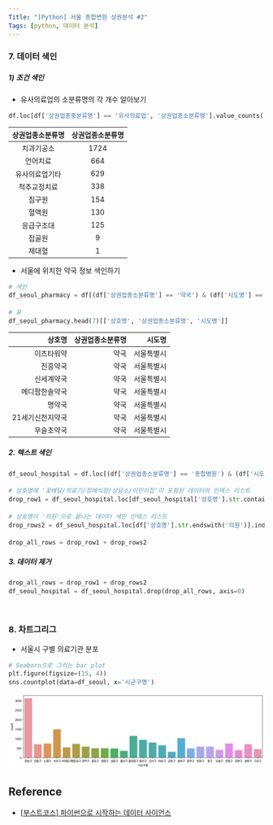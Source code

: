 ```yaml
---
Title: "[Python] 서울 종합변원 상권분석 #2"
Tags: [python, 데이터 분석]
---
```




### 7. 데이터 색인

##### 1) 조건 색인

-  유사의료업의 소분류명의 각 개수 알아보기

```python
df.loc[df['상권업종중분류명'] == '유사의료업', '상권업종소분류명'].value_counts()
```

| 상권업종소분류명 | 상권업종소분류명 |
| :--------------: | :--------------: |
|    치과기공소    |       1724       |
|     언어치료     |       664        |
|  유사의료업기타  |       629        |
|   척추교정치료   |       338        |
|      침구원      |       154        |
|      혈액원      |       130        |
|    응급구조대    |       125        |
|      접골원      |        9         |
|      제대혈      |        1         |



- 서울에 위치한 약국 정보 색인하기

```python
# 색인
df_seoul_pharmacy = df[(df['상권업종소분류명'] == '약국') & (df['시도명'] == '서울특별시')]

# 표
df_seoul_pharmacy.head(7)[['상호명', '상권업종소분류명', '시도명']]
```

|           상호명 | 상권업종소분류명 |     시도명 |
| ---------------: | ---------------: | ---------: |
|       이즈타워약 |             약국 | 서울특별시 |
|         진흥약국 |             약국 | 서울특별시 |
|       신세계약국 |             약국 | 서울특별시 |
|   메디팜한솔약국 |             약국 | 서울특별시 |
|           명약국 |             약국 | 서울특별시 |
| 21세기신천지약국 |             약국 | 서울특별시 |
|       우슬초약국 |             약국 | 서울특별시 |



##### 2. 텍스트 색인

```python
df_seoul_hospital = df.loc[(df['상권업종소분류명'] == '종합병원') & (df['시도명'] == '서울특별시')]

# 상호명에 '꽃배달/의료기/장례식장/상담소/어린이집'이 포함된 데이터의 인덱스 리스트
drop_row1 = df_seoul_hospital.loc[df_seoul_hospital['상호명'].str.contains('꽃배달|의료기|장례식장|상담소|어린이집')].index.tolist()

# 상호명이 '의원'으로 끝나는 데이터 색인 인덱스 리스트
drop_rows2 = df_seoul_hospital.loc[df['상호명'].str.endswith('의원')].index.tolist()

drop_all_rows = drop_row1 + drop_rows2

```



##### 3. 데이터 제거

```python
drop_all_rows = drop_row1 + drop_rows2
df_seoul_hospital = df_seoul_hospital.drop(drop_all_rows, axis=0) 
```

​	



### 8. 차트그리그

- 서울시 구별 의료기관 분포

```python
# Seaborn으로 그리는 bar plot
plt.figure(figsize=(15, 4))
sns.countplot(data=df_seoul, x='시군구명')
```

![서울시 구별 의료기관 분포1](assets/seoul_district_barplot.png)





## Reference

- [[부스트코스] 파이썬으로 시작하는 데이터 사이언스](https://www.edwith.org/boostcourse-ds-510)

